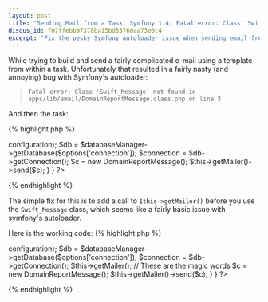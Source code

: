 ```yaml
---
layout: post
title: "Sending Mail from a Task, Symfony 1.4; Fatal error: Class 'Swift_Message' not found"
disqus_id: f07ffebb97378ba15bd53760aa73e0c4
excerpt: "Fix the pesky Symfony autoloader issue when sending email from a task."
---
```


While trying to build and send a fairly complicated e-mail using a template
from within a task. Unfortunately that resulted in a fairly nasty (and
annoying) bug with Symfony's autoloader:

> `Fatal error: Class 'Swift_Message' not found in apps/lib/email/DomainReportMessage.class.php on line 3`

And then the task:

{% highlight php %}
<?php
class emailTestTask extends sfBaseTask {

    /* ... configure() - nothing special */

    protected function execute($arguments = array(),
                                   $options = array()) {

        // initialize the database connection
        $databaseManager = new sfDatabaseManager($this->configuration);
        $db = $databaseManager->getDatabase($options['connection']);
        $connection = $db->getConnection();


        $c = new DomainReportMessage();
        $this->getMailer()->send($c);
    }
}
?>
{% endhighlight %}

The simple fix for this is to add a call to `$this->getMailer()` before you use the `Swift_Message`
class, which seems like a fairly basic issue with symfony's autoloader.

Here is the working code:
{% highlight php %}
<?php
class emailTestTask extends sfBaseTask {

    /* ... configure() - nothing special */

    protected function execute($arguments = array(),
                                   $options = array()) {

        // initialize the database connection
        $databaseManager = new sfDatabaseManager($this->configuration);
        $db = $databaseManager->getDatabase($options['connection']);
        $connection = $db->getConnection();

        $this->getMailer(); // These are the magic words
        $c = new DomainReportMessage();
        $this->getMailer()->send($c);
    }
}
?>
{% endhighlight %}
